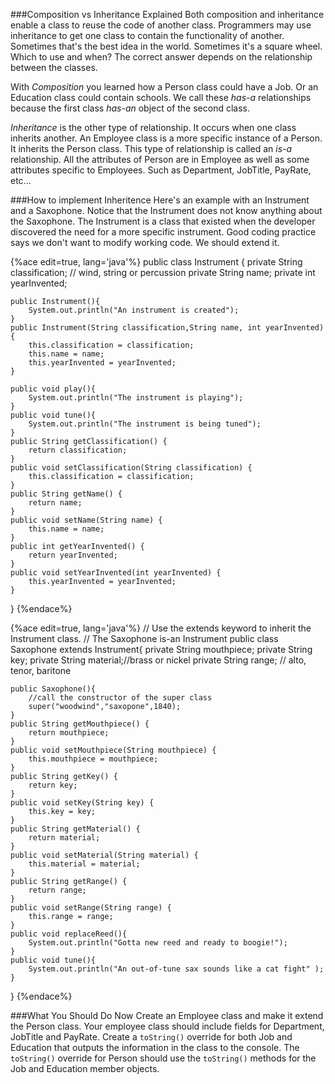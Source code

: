 ###Composition vs Inheritance Explained
Both composition and inheritance enable a class to reuse the code of another class. Programmers may use inheritance to get one class to contain the functionality of another. Sometimes that's the best idea in the world. Sometimes it's a square wheel. Which to use and when? The correct answer depends on the relationship between the classes.

With *Composition* you learned how a Person class could have a Job. Or an Education class could contain schools. We call these *has-a* relationships because the first class *has-an* object of the second class. 

*Inheritance* is the other type of relationship. It occurs when one class inherits another. An Employee class is a more specific instance of a Person. It inherits the Person class. This type of relationship is called an *is-a* relationship. All the attributes of Person are in Employee as well as some attributes specific to Employees. Such as Department, JobTitle, PayRate, etc... 

###How to implement Inheritence
Here's an example with an Instrument and a Saxophone. Notice that the Instrument does not know anything about the Saxophone. The Instrument is a class that existed when the developer discovered the need for a more specific instrument. Good coding practice says we don't want to modify working code. We should extend it.

{%ace edit=true, lang='java'%}
public class Instrument {
	private String classification; // wind, string or percussion
	private String name;
	private int yearInvented;
	
	public Instrument(){
		System.out.println("An instrument is created");
	}
	public Instrument(String classification,String name, int yearInvented){
		this.classification = classification;
		this.name = name;
		this.yearInvented = yearInvented;
	}
	
	public void play(){
		System.out.println("The instrument is playing");
	}
	public void tune(){
		System.out.println("The instrument is being tuned");
	}
	public String getClassification() {
		return classification;
	}
	public void setClassification(String classification) {
		this.classification = classification;
	}
	public String getName() {
		return name;
	}
	public void setName(String name) {
		this.name = name;
	}
	public int getYearInvented() {
		return yearInvented;
	}
	public void setYearInvented(int yearInvented) {
		this.yearInvented = yearInvented;
	}
}
{%endace%}

{%ace edit=true, lang='java'%}
// Use the extends keyword to inherit the Instrument class.
// The Saxophone is-an Instrument
public class Saxophone extends Instrument{
	private String mouthpiece;
	private String key;
	private String material;//brass or nickel
	private String range; // alto, tenor, baritone
	
	public Saxophone(){
	    //call the constructor of the super class
		super("woodwind","saxopone",1840);
	}
	public String getMouthpiece() {
		return mouthpiece;
	}
	public void setMouthpiece(String mouthpiece) {
		this.mouthpiece = mouthpiece;
	}
	public String getKey() {
		return key;
	}
	public void setKey(String key) {
		this.key = key;
	}
	public String getMaterial() {
		return material;
	}
	public void setMaterial(String material) {
		this.material = material;
	}
	public String getRange() {
		return range;
	}
	public void setRange(String range) {
		this.range = range;
	}
	public void replaceReed(){
		System.out.println("Gotta new reed and ready to boogie!");
	}
	public void tune(){
		System.out.println("An out-of-tune sax sounds like a cat fight" );
	}
}
{%endace%}

###What You Should Do Now
Create an Employee class and make it extend the Person class. Your employee class should include fields for Department, JobTitle and PayRate. 
Create a ```toString()``` override for both Job and Education that outputs the information in the class to the console. The ```toString()``` override for Person should use the ```toString()``` methods for the Job and Education member objects.


